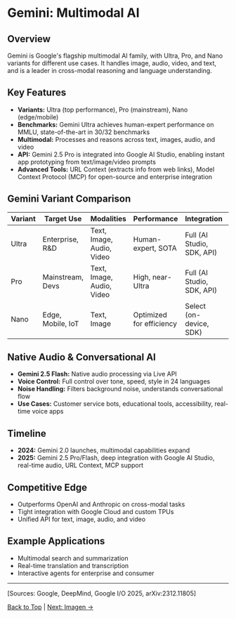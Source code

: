 # Gemini: Multimodal AI

## Overview
Gemini is Google's flagship multimodal AI family, with Ultra, Pro, and Nano variants for different use cases. It handles image, audio, video, and text, and is a leader in cross-modal reasoning and language understanding.

## Key Features
- **Variants:** Ultra (top performance), Pro (mainstream), Nano (edge/mobile)
- **Benchmarks:** Gemini Ultra achieves human-expert performance on MMLU, state-of-the-art in 30/32 benchmarks
- **Multimodal:** Processes and reasons across text, images, audio, and video
- **API:** Gemini 2.5 Pro is integrated into Google AI Studio, enabling instant app prototyping from text/image/video prompts
- **Advanced Tools:** URL Context (extracts info from web links), Model Context Protocol (MCP) for open-source and enterprise integration

## Gemini Variant Comparison

| Variant      | Target Use         | Modalities                | Performance                | Integration                | Languages |
|--------------|--------------------|---------------------------|----------------------------|----------------------------|-----------|
| Ultra        | Enterprise, R&D    | Text, Image, Audio, Video | Human-expert, SOTA         | Full (AI Studio, SDK, API) | 24        |
| Pro          | Mainstream, Devs   | Text, Image, Audio, Video | High, near-Ultra           | Full (AI Studio, SDK, API) | 24        |
| Nano         | Edge, Mobile, IoT  | Text, Image               | Optimized for efficiency   | Select (on-device, SDK)    | 24        |

## Native Audio & Conversational AI
- **Gemini 2.5 Flash:** Native audio processing via Live API
- **Voice Control:** Full control over tone, speed, style in 24 languages
- **Noise Handling:** Filters background noise, understands conversational flow
- **Use Cases:** Customer service bots, educational tools, accessibility, real-time voice apps

## Timeline
- **2024:** Gemini 2.0 launches, multimodal capabilities expand
- **2025:** Gemini 2.5 Pro/Flash, deep integration with Google AI Studio, real-time audio, URL Context, MCP support

## Competitive Edge
- Outperforms OpenAI and Anthropic on cross-modal tasks
- Tight integration with Google Cloud and custom TPUs
- Unified API for text, image, audio, and video

## Example Applications
- Multimodal search and summarization
- Real-time translation and transcription
- Interactive agents for enterprise and consumer

---
[Sources: Google, DeepMind, Google I/O 2025, arXiv:2312.11805]

[Back to Top](./index.md) | [Next: Imagen →](./imagen.md) 